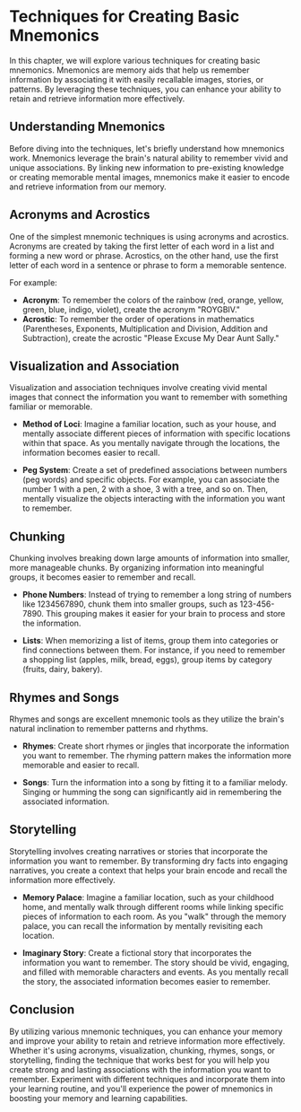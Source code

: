 # Techniques for Creating Basic Mnemonics

In this chapter, we will explore various techniques for creating basic mnemonics. Mnemonics are memory aids that help us remember information by associating it with easily recallable images, stories, or patterns. By leveraging these techniques, you can enhance your ability to retain and retrieve information more effectively.

## Understanding Mnemonics

Before diving into the techniques, let's briefly understand how mnemonics work. Mnemonics leverage the brain's natural ability to remember vivid and unique associations. By linking new information to pre-existing knowledge or creating memorable mental images, mnemonics make it easier to encode and retrieve information from our memory.

## Acronyms and Acrostics

One of the simplest mnemonic techniques is using acronyms and acrostics. Acronyms are created by taking the first letter of each word in a list and forming a new word or phrase. Acrostics, on the other hand, use the first letter of each word in a sentence or phrase to form a memorable sentence.

For example:

- **Acronym**: To remember the colors of the rainbow (red, orange, yellow, green, blue, indigo, violet), create the acronym "ROYGBIV."
- **Acrostic**: To remember the order of operations in mathematics (Parentheses, Exponents, Multiplication and Division, Addition and Subtraction), create the acrostic "Please Excuse My Dear Aunt Sally."

## Visualization and Association

Visualization and association techniques involve creating vivid mental images that connect the information you want to remember with something familiar or memorable.

- **Method of Loci**: Imagine a familiar location, such as your house, and mentally associate different pieces of information with specific locations within that space. As you mentally navigate through the locations, the information becomes easier to recall.
    
- **Peg System**: Create a set of predefined associations between numbers (peg words) and specific objects. For example, you can associate the number 1 with a pen, 2 with a shoe, 3 with a tree, and so on. Then, mentally visualize the objects interacting with the information you want to remember.
    

## Chunking

Chunking involves breaking down large amounts of information into smaller, more manageable chunks. By organizing information into meaningful groups, it becomes easier to remember and recall.

- **Phone Numbers**: Instead of trying to remember a long string of numbers like 1234567890, chunk them into smaller groups, such as 123-456-7890. This grouping makes it easier for your brain to process and store the information.
    
- **Lists**: When memorizing a list of items, group them into categories or find connections between them. For instance, if you need to remember a shopping list (apples, milk, bread, eggs), group items by category (fruits, dairy, bakery).
    

## Rhymes and Songs

Rhymes and songs are excellent mnemonic tools as they utilize the brain's natural inclination to remember patterns and rhythms.

- **Rhymes**: Create short rhymes or jingles that incorporate the information you want to remember. The rhyming pattern makes the information more memorable and easier to recall.
    
- **Songs**: Turn the information into a song by fitting it to a familiar melody. Singing or humming the song can significantly aid in remembering the associated information.
    

## Storytelling

Storytelling involves creating narratives or stories that incorporate the information you want to remember. By transforming dry facts into engaging narratives, you create a context that helps your brain encode and recall the information more effectively.

- **Memory Palace**: Imagine a familiar location, such as your childhood home, and mentally walk through different rooms while linking specific pieces of information to each room. As you "walk" through the memory palace, you can recall the information by mentally revisiting each location.
    
- **Imaginary Story**: Create a fictional story that incorporates the information you want to remember. The story should be vivid, engaging, and filled with memorable characters and events. As you mentally recall the story, the associated information becomes easier to remember.
    

## Conclusion

By utilizing various mnemonic techniques, you can enhance your memory and improve your ability to retain and retrieve information more effectively. Whether it's using acronyms, visualization, chunking, rhymes, songs, or storytelling, finding the technique that works best for you will help you create strong and lasting associations with the information you want to remember. Experiment with different techniques and incorporate them into your learning routine, and you'll experience the power of mnemonics in boosting your memory and learning capabilities.
